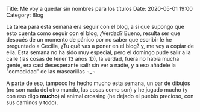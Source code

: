 Title: Me voy a quedar sin nombres para los títulos
Date: 2020-05-01 19:00
Category: Blog

La tarea para esta semana era seguir con el blog, a si que supongo que esto cuenta como seguir con el blog, ¿Verdad?
Bueno, resulta ser que después de un momento de pánico por no saber que escribir le he preguntado a Cecilia, ¿Tu qué vas a poner en el blog? y, me voy a copiar de ella. 
Esta semana no ha sido muy especial, pero el domingo pude salir a la calle (las cosas de tener 13 años :D), la verdad, fuera no había mucha gente, era casi desesperante salir sin ver a nadie, y a eso añádele la "comodidad" de las mascarillas ¬_¬

A parte de eso, tampoco he hecho mucho esta semana, un par de dibujos (no son nada del otro mundo, las cosas como son) y he jugado mucho (y con eso digo **mucho**) al animal crossing (he dejado el pueblo precioso, con sus caminos y todo).







